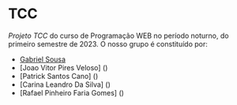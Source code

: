 # TCC
*Projeto TCC* do curso de Programação WEB no período noturno, do primeiro semestre de 2023. O nosso grupo é constituído por:  
* [Gabriel Sousa](https://github.com/Gabriel-Sousa-Amorim)
* [Joao Vitor Pires Veloso] ()
* [Patrick Santos Cano] ()
* [Carina Leandro Da Silva] ()
* [Rafael Pinheiro Faria Gomes] ()

